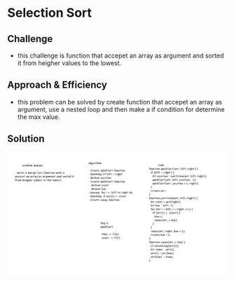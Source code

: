 # Selection Sort
<!-- Short summary or background information -->


## Challenge
<!-- Description of the challenge -->
* this challenge is function that accepet an array as argument and sorted it from heigher values to the lowest.
## Approach & Efficiency
<!-- What approach did you take? Why? What is the Big O space/time for this approach? -->
* this problem can be solved by create function that accepet an array as argument, use a nested loop and then make a if condition for determine the max value.

## Solution
<!-- Embedded whiteboard image -->

![whiteboard-image](https://raw.githubusercontent.com/ahmadfrijat/data-structures-and-algorithms/master/img/quickSort.PNG.png)



